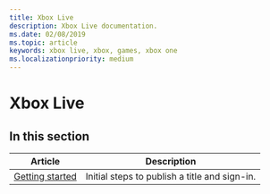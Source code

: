 ```yaml
---
title: Xbox Live
description: Xbox Live documentation.
ms.date: 02/08/2019
ms.topic: article
keywords: xbox live, xbox, games, xbox one
ms.localizationpriority: medium
---
```

# Xbox Live

## In this section

| Article | Description |
|---------|-------------|
| [Getting started](get-started.md) | Initial steps to publish a title and sign-in. |
